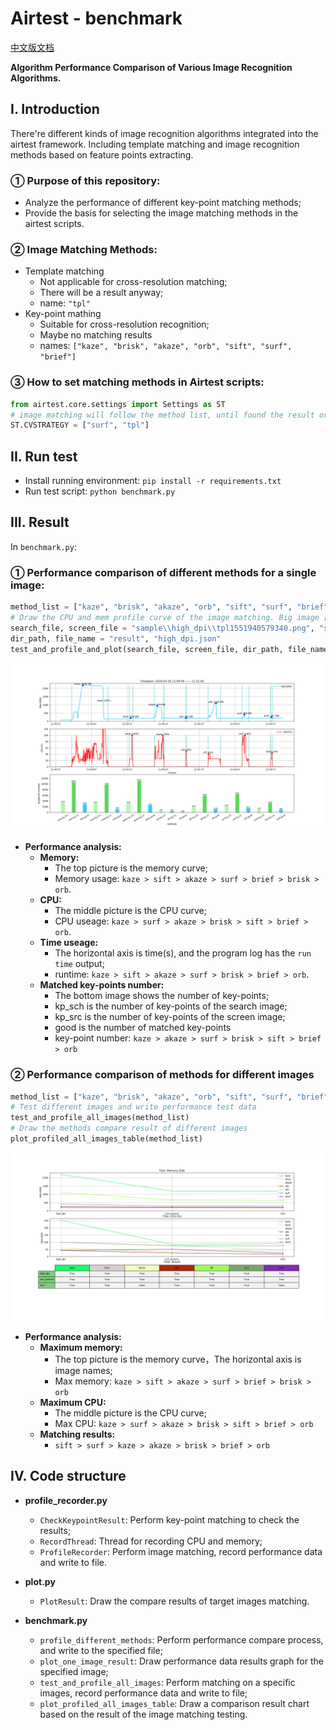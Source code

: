 # Airtest - benchmark

[中文版文档](README_cn.md)

**Algorithm Performance Comparison of Various Image Recognition Algorithms.** 




## I. Introduction
	
  There're different kinds of image recognition algorithms integrated into the airtest framework.
  Including template matching and image recognition methods based on feature points extracting.

### ① Purpose of this repository:
 
 - Analyze the performance of different key-point matching methods;
 - Provide the basis for selecting the image matching methods in the airtest scripts.

### ② Image Matching Methods:
 - Template matching
	 - Not applicable for cross-resolution matching;
	 - There will be a result anyway;
	 - name: `"tpl"`
 - Key-point mathing
	 - Suitable for cross-resolution recognition;
	 - Maybe no matching results
	 - names: `["kaze", "brisk", "akaze", "orb", "sift", "surf", "brief"]`

### ③ How to set matching methods in Airtest scripts:
```python
from airtest.core.settings import Settings as ST
# image matching will follow the method list, until found the result or timeout:
ST.CVSTRATEGY = ["surf", "tpl"]
```




## II. Run test

 - Install running environment: `pip install -r requirements.txt`
 - Run test script: `python benchmark.py`




## III. Result

In `benchmark.py`:

### ① Performance comparison of different methods for a single image:
```python
method_list = ["kaze", "brisk", "akaze", "orb", "sift", "surf", "brief"]
# Draw the CPU and mem profile curve of the image matching. Big image [2907, 1403]  Small image [1079, 804]
search_file, screen_file = "sample\\high_dpi\\tpl1551940579340.png", "sample\\high_dpi\\tpl1551944272194.png"
dir_path, file_name = "result", "high_dpi.json"
test_and_profile_and_plot(search_file, screen_file, dir_path, file_name, method_list)
```
![Picture 1](result/hdpi_methods_compare.png)

 - **Performance analysis:**
   - **Memory:**
	   - The top picture is the memory curve;
	   - Memory usage: `kaze > sift > akaze > surf > brief > brisk > orb`.
   - **CPU:**
	   - The middle picture is the CPU curve;
	   - CPU useage: `kaze > surf > akaze > brisk > sift > brief > orb`.
   - **Time useage:**
	   - The horizontal axis is time(s), and the program log has the `run time` output;
	   - runtime: `kaze > sift > akaze > surf > brisk > brief > orb`.
   - **Matched key-points number:**
	   - The bottom image shows the number of key-points;
	   - kp_sch is the number of key-points of the search image;
	   - kp_src is the number of key-points of the screen image;
	   - good is the number of matched key-points
	   - key-point number: `kaze > akaze > surf > brisk > sift > brief > orb`

### ② Performance comparison of methods for different images

```python
method_list = ["kaze", "brisk", "akaze", "orb", "sift", "surf", "brief"]
# Test different images and write performance test data
test_and_profile_all_images(method_list)
# Draw the methods compare result of different images
plot_profiled_all_images_table(method_list)
```
![Picture 2](result/different_images_matching_compare.png)

 - **Performance analysis:**
   - **Maximum memory:**
	   - The top picture is the memory curve，The horizontal axis is image names;
	   - Max memory: `kaze > sift > akaze > surf > brief > brisk > orb`
   - **Maximum CPU:**
	   - The middle picture is the CPU curve;
	   - Max CPU: `kaze > surf > akaze > brisk > sift > brief > orb`
   - **Matching results:**
	   - `sift > surf > kaze > akaze > brisk > brief > orb`




## IV. Code structure

 - **profile_recorder.py**
	 - `CheckKeypointResult`: Perform key-point matching to check the results;
	 - `RecordThread`: Thread for recording CPU and memory;
	 - `ProfileRecorder`: Perform image matching, record performance data and write to file.

 - **plot.py**
	 - `PlotResult`: Draw the compare results of target images matching.

 - **benchmark.py**
	 - `profile_different_methods`: Perform performance compare process, and write to the specified file;
	 - `plot_one_image_result`: Draw performance data results graph for the specified image;
	 - `test_and_profile_all_images`: Perform matching on a specific images, record performance data and write to file;
	 - `plot_profiled_all_images_table`: Draw a comparison result chart based on the result of the image matching testing.
